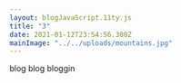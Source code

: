 ```yaml
---
layout: blogJavaScript.11ty.js
title: "3"
date: 2021-01-12T23:54:56.300Z
mainImage: "../../uploads/mountains.jpg"
---
```


blog blog bloggin
